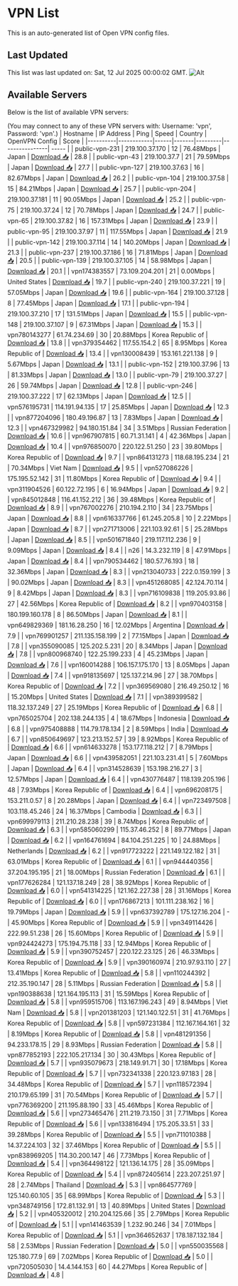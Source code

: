 # VPN List

This is an auto-generated list of Open VPN config files.

## Last Updated

This list was last updated on: Sat, 12 Jul 2025 00:00:02 GMT.
![Alt](https://repobeats.axiom.co/api/embed/186b98318ef1479477931607c1ad7d823f12451f.svg "Repobeats analytics image")

## Available Servers

Below is the list of available VPN servers:

(You may connect to any of these VPN servers with: Username: 'vpn', Password: 'vpn'.)
| Hostname | IP Address | Ping | Speed | Country | OpenVPN Config | Score |
|----------|------------|------|-------|---------|----------------| ----- |
| public-vpn-231 | 219.100.37.170 | 12 | 76.48Mbps | Japan | [Download 📥](./configs/server_0_JP.ovpn) | 28.8 |
| public-vpn-43 | 219.100.37.7 | 21 | 79.59Mbps | Japan | [Download 📥](./configs/server_1_JP.ovpn) | 27.7 |
| public-vpn-127 | 219.100.37.63 | 16 | 82.67Mbps | Japan | [Download 📥](./configs/server_2_JP.ovpn) | 26.2 |
| public-vpn-104 | 219.100.37.58 | 15 | 84.21Mbps | Japan | [Download 📥](./configs/server_3_JP.ovpn) | 25.7 |
| public-vpn-204 | 219.100.37.181 | 11 | 90.05Mbps | Japan | [Download 📥](./configs/server_4_JP.ovpn) | 25.2 |
| public-vpn-75 | 219.100.37.24 | 12 | 70.78Mbps | Japan | [Download 📥](./configs/server_5_JP.ovpn) | 24.7 |
| public-vpn-65 | 219.100.37.82 | 16 | 157.31Mbps | Japan | [Download 📥](./configs/server_6_JP.ovpn) | 23.9 |
| public-vpn-95 | 219.100.37.97 | 11 | 117.55Mbps | Japan | [Download 📥](./configs/server_7_JP.ovpn) | 21.9 |
| public-vpn-142 | 219.100.37.114 | 14 | 140.20Mbps | Japan | [Download 📥](./configs/server_8_JP.ovpn) | 21.3 |
| public-vpn-237 | 219.100.37.186 | 16 | 71.81Mbps | Japan | [Download 📥](./configs/server_9_JP.ovpn) | 20.5 |
| public-vpn-139 | 219.100.37.105 | 14 | 58.98Mbps | Japan | [Download 📥](./configs/server_10_JP.ovpn) | 20.1 |
| vpn174383557 | 73.109.204.201 | 21 | 0.00Mbps | United States | [Download 📥](./configs/server_11_US.ovpn) | 19.7 |
| public-vpn-240 | 219.100.37.221 | 19 | 57.05Mbps | Japan | [Download 📥](./configs/server_12_JP.ovpn) | 19.6 |
| public-vpn-164 | 219.100.37.128 | 8 | 77.45Mbps | Japan | [Download 📥](./configs/server_13_JP.ovpn) | 17.1 |
| public-vpn-194 | 219.100.37.210 | 17 | 131.51Mbps | Japan | [Download 📥](./configs/server_14_JP.ovpn) | 15.5 |
| public-vpn-148 | 219.100.37.107 | 9 | 67.31Mbps | Japan | [Download 📥](./configs/server_15_JP.ovpn) | 15.3 |
| vpn780143277 | 61.74.234.69 | 30 | 20.88Mbps | Korea Republic of | [Download 📥](./configs/server_16_KR.ovpn) | 13.8 |
| vpn379354462 | 117.55.154.2 | 65 | 8.95Mbps | Korea Republic of | [Download 📥](./configs/server_17_KR.ovpn) | 13.4 |
| vpn130008439 | 153.161.221.138 | 9 | 5.67Mbps | Japan | [Download 📥](./configs/server_18_JP.ovpn) | 13.1 |
| public-vpn-152 | 219.100.37.96 | 13 | 81.33Mbps | Japan | [Download 📥](./configs/server_19_JP.ovpn) | 13.0 |
| public-vpn-79 | 219.100.37.27 | 26 | 59.74Mbps | Japan | [Download 📥](./configs/server_20_JP.ovpn) | 12.8 |
| public-vpn-246 | 219.100.37.222 | 17 | 62.13Mbps | Japan | [Download 📥](./configs/server_21_JP.ovpn) | 12.5 |
| vpn576195731 | 114.191.94.135 | 17 | 25.85Mbps | Japan | [Download 📥](./configs/server_22_JP.ovpn) | 12.3 |
| vpn877204096 | 180.49.196.87 | 13 | 7.83Mbps | Japan | [Download 📥](./configs/server_23_JP.ovpn) | 12.3 |
| vpn467329982 | 94.180.151.84 | 34 | 3.51Mbps | Russian Federation | [Download 📥](./configs/server_24_RU.ovpn) | 10.6 |
| vpn967907815 | 60.71.31.141 | 4 | 42.36Mbps | Japan | [Download 📥](./configs/server_25_JP.ovpn) | 10.4 |
| vpn976850070 | 220.122.51.250 | 23 | 39.80Mbps | Korea Republic of | [Download 📥](./configs/server_26_KR.ovpn) | 9.7 |
| vpn864131273 | 118.68.195.234 | 21 | 70.34Mbps | Viet Nam | [Download 📥](./configs/server_27_VN.ovpn) | 9.5 |
| vpn527086226 | 175.195.52.142 | 31 | 11.80Mbps | Korea Republic of | [Download 📥](./configs/server_28_KR.ovpn) | 9.4 |
| vpn311904526 | 60.122.72.195 | 6 | 16.94Mbps | Japan | [Download 📥](./configs/server_29_JP.ovpn) | 9.2 |
| vpn845012848 | 116.41.152.212 | 36 | 39.48Mbps | Korea Republic of | [Download 📥](./configs/server_30_KR.ovpn) | 8.9 |
| vpn767002276 | 210.194.2.110 | 34 | 23.75Mbps | Japan | [Download 📥](./configs/server_31_JP.ovpn) | 8.8 |
| vpn616337766 | 61.245.205.8 | 10 | 2.22Mbps | Japan | [Download 📥](./configs/server_32_JP.ovpn) | 8.7 |
| vpn271713006 | 221.103.92.61 | 5 | 25.28Mbps | Japan | [Download 📥](./configs/server_33_JP.ovpn) | 8.5 |
| vpn501671840 | 219.117.112.236 | 9 | 9.09Mbps | Japan | [Download 📥](./configs/server_34_JP.ovpn) | 8.4 |
| n26 | 14.3.232.119 | 8 | 47.91Mbps | Japan | [Download 📥](./configs/server_35_JP.ovpn) | 8.4 |
| vpn790534462 | 180.57.76.193 | 18 | 32.36Mbps | Japan | [Download 📥](./configs/server_36_JP.ovpn) | 8.3 |
| vpn213040733 | 222.0.159.199 | 3 | 90.02Mbps | Japan | [Download 📥](./configs/server_37_JP.ovpn) | 8.3 |
| vpn451268085 | 42.124.70.114 | 9 | 8.42Mbps | Japan | [Download 📥](./configs/server_38_JP.ovpn) | 8.3 |
| vpn716109838 | 119.205.93.86 | 27 | 42.56Mbps | Korea Republic of | [Download 📥](./configs/server_39_KR.ovpn) | 8.2 |
| vpn970403158 | 180.199.160.178 | 8 | 86.50Mbps | Japan | [Download 📥](./configs/server_40_JP.ovpn) | 8.1 |
| vpn649829369 | 181.16.28.250 | 16 | 12.02Mbps | Argentina | [Download 📥](./configs/server_41_AR.ovpn) | 7.9 |
| vpn769901257 | 211.135.158.199 | 2 | 77.15Mbps | Japan | [Download 📥](./configs/server_42_JP.ovpn) | 7.8 |
| vpn355090085 | 125.202.5.231 | 20 | 8.34Mbps | Japan | [Download 📥](./configs/server_43_JP.ovpn) | 7.8 |
| vpn800968740 | 122.25.199.233 | 4 | 45.23Mbps | Japan | [Download 📥](./configs/server_44_JP.ovpn) | 7.6 |
| vpn160014288 | 106.157.175.170 | 13 | 8.05Mbps | Japan | [Download 📥](./configs/server_45_JP.ovpn) | 7.4 |
| vpn918135697 | 125.137.214.96 | 27 | 38.70Mbps | Korea Republic of | [Download 📥](./configs/server_46_KR.ovpn) | 7.2 |
| vpn369569080 | 216.49.250.12 | 16 | 15.20Mbps | United States | [Download 📥](./configs/server_47_US.ovpn) | 7.1 |
| vpn389399582 | 118.32.137.249 | 27 | 25.19Mbps | Korea Republic of | [Download 📥](./configs/server_48_KR.ovpn) | 6.8 |
| vpn765025704 | 202.138.244.135 | 4 | 18.67Mbps | Indonesia | [Download 📥](./configs/server_49_ID.ovpn) | 6.8 |
| vpn975408888 | 114.79.178.134 | 2 | 8.59Mbps | India | [Download 📥](./configs/server_50_IN.ovpn) | 6.7 |
| vpn850649697 | 123.213.152.57 | 39 | 8.92Mbps | Korea Republic of | [Download 📥](./configs/server_51_KR.ovpn) | 6.6 |
| vpn614633278 | 153.177.118.212 | 7 | 8.79Mbps | Japan | [Download 📥](./configs/server_52_JP.ovpn) | 6.6 |
| vpn439582051 | 221.103.231.41 | 5 | 7.60Mbps | Japan | [Download 📥](./configs/server_53_JP.ovpn) | 6.4 |
| vpn314528639 | 153.198.216.27 | 3 | 12.57Mbps | Japan | [Download 📥](./configs/server_54_JP.ovpn) | 6.4 |
| vpn430776487 | 118.139.205.196 | 48 | 7.93Mbps | Korea Republic of | [Download 📥](./configs/server_55_KR.ovpn) | 6.4 |
| vpn696208175 | 153.211.0.57 | 8 | 20.28Mbps | Japan | [Download 📥](./configs/server_56_JP.ovpn) | 6.4 |
| vpn723497508 | 103.118.45.246 | 24 | 16.37Mbps | Cambodia | [Download 📥](./configs/server_57_KH.ovpn) | 6.3 |
| vpn699979113 | 211.210.28.238 | 39 | 8.74Mbps | Korea Republic of | [Download 📥](./configs/server_58_KR.ovpn) | 6.3 |
| vpn585060299 | 115.37.46.252 | 8 | 89.77Mbps | Japan | [Download 📥](./configs/server_59_JP.ovpn) | 6.2 |
| vpn164761694 | 84.104.251.225 | 10 | 24.88Mbps | Netherlands | [Download 📥](./configs/server_60_NL.ovpn) | 6.2 |
| vpn917723222 | 221.149.122.182 | 31 | 63.01Mbps | Korea Republic of | [Download 📥](./configs/server_61_KR.ovpn) | 6.1 |
| vpn944440356 | 37.204.195.195 | 21 | 18.00Mbps | Russian Federation | [Download 📥](./configs/server_62_RU.ovpn) | 6.1 |
| vpn177626284 | 121.137.18.249 | 28 | 38.92Mbps | Korea Republic of | [Download 📥](./configs/server_63_KR.ovpn) | 6.0 |
| vpn541314225 | 121.162.227.38 | 28 | 31.16Mbps | Korea Republic of | [Download 📥](./configs/server_64_KR.ovpn) | 6.0 |
| vpn176867213 | 101.111.238.162 | 16 | 19.79Mbps | Japan | [Download 📥](./configs/server_65_JP.ovpn) | 5.9 |
| vpn637392789 | 175.127.16.204 | - | 45.90Mbps | Korea Republic of | [Download 📥](./configs/server_66_KR.ovpn) | 5.9 |
| vpn349114426 | 222.99.51.238 | 26 | 15.60Mbps | Korea Republic of | [Download 📥](./configs/server_67_KR.ovpn) | 5.9 |
| vpn924424273 | 175.194.75.118 | 33 | 12.94Mbps | Korea Republic of | [Download 📥](./configs/server_68_KR.ovpn) | 5.9 |
| vpn390752457 | 220.122.23.125 | 26 | 46.33Mbps | Korea Republic of | [Download 📥](./configs/server_69_KR.ovpn) | 5.9 |
| vpn390160974 | 210.97.93.110 | 27 | 13.41Mbps | Korea Republic of | [Download 📥](./configs/server_70_KR.ovpn) | 5.8 |
| vpn110244392 | 212.35.190.147 | 28 | 5.11Mbps | Russian Federation | [Download 📥](./configs/server_71_RU.ovpn) | 5.8 |
| vpn190388638 | 121.164.195.113 | 31 | 15.59Mbps | Korea Republic of | [Download 📥](./configs/server_72_KR.ovpn) | 5.8 |
| vpn959515706 | 113.167.196.243 | 49 | 8.94Mbps | Viet Nam | [Download 📥](./configs/server_73_VN.ovpn) | 5.8 |
| vpn201381203 | 121.140.122.51 | 31 | 41.76Mbps | Korea Republic of | [Download 📥](./configs/server_74_KR.ovpn) | 5.8 |
| vpn597231384 | 112.167.164.161 | 32 | 8.19Mbps | Korea Republic of | [Download 📥](./configs/server_75_KR.ovpn) | 5.8 |
| vpn481291356 | 94.233.178.15 | 29 | 8.93Mbps | Russian Federation | [Download 📥](./configs/server_76_RU.ovpn) | 5.8 |
| vpn877852193 | 222.105.217.134 | 30 | 30.43Mbps | Korea Republic of | [Download 📥](./configs/server_77_KR.ovpn) | 5.7 |
| vpn935079673 | 218.149.91.71 | 30 | 17.18Mbps | Korea Republic of | [Download 📥](./configs/server_78_KR.ovpn) | 5.7 |
| vpn732341338 | 220.123.97.183 | 28 | 34.48Mbps | Korea Republic of | [Download 📥](./configs/server_79_KR.ovpn) | 5.7 |
| vpn118572394 | 210.179.65.199 | 31 | 70.54Mbps | Korea Republic of | [Download 📥](./configs/server_80_KR.ovpn) | 5.7 |
| vpn776369200 | 211.195.88.190 | 33 | 45.46Mbps | Korea Republic of | [Download 📥](./configs/server_81_KR.ovpn) | 5.6 |
| vpn273465476 | 211.219.73.150 | 31 | 7.71Mbps | Korea Republic of | [Download 📥](./configs/server_82_KR.ovpn) | 5.6 |
| vpn133816494 | 175.205.33.51 | 33 | 39.28Mbps | Korea Republic of | [Download 📥](./configs/server_83_KR.ovpn) | 5.5 |
| vpn711010388 | 14.37.224.103 | 32 | 37.46Mbps | Korea Republic of | [Download 📥](./configs/server_84_KR.ovpn) | 5.5 |
| vpn838969205 | 114.30.200.147 | 46 | 7.73Mbps | Korea Republic of | [Download 📥](./configs/server_85_KR.ovpn) | 5.4 |
| vpn364498122 | 121.136.14.175 | 28 | 35.09Mbps | Korea Republic of | [Download 📥](./configs/server_86_KR.ovpn) | 5.4 |
| vpn872405614 | 223.207.251.97 | 28 | 2.74Mbps | Thailand | [Download 📥](./configs/server_87_TH.ovpn) | 5.3 |
| vpn864577769 | 125.140.60.105 | 35 | 68.99Mbps | Korea Republic of | [Download 📥](./configs/server_88_KR.ovpn) | 5.3 |
| vpn348749156 | 172.81.132.91 | 13 | 40.89Mbps | United States | [Download 📥](./configs/server_89_US.ovpn) | 5.2 |
| vpn405320012 | 210.204.125.66 | 35 | 2.79Mbps | Korea Republic of | [Download 📥](./configs/server_90_KR.ovpn) | 5.1 |
| vpn141463539 | 1.232.90.246 | 34 | 7.01Mbps | Korea Republic of | [Download 📥](./configs/server_91_KR.ovpn) | 5.1 |
| vpn364652637 | 178.187.132.184 | 58 | 2.53Mbps | Russian Federation | [Download 📥](./configs/server_92_RU.ovpn) | 5.0 |
| vpn550035568 | 125.180.77.9 | 69 | 7.02Mbps | Korea Republic of | [Download 📥](./configs/server_93_KR.ovpn) | 5.0 |
| vpn720505030 | 14.4.144.153 | 60 | 44.27Mbps | Korea Republic of | [Download 📥](./configs/server_94_KR.ovpn) | 4.8 |
